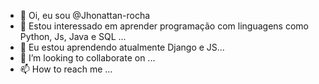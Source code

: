 - 👋 Oi, eu sou @Jhonattan-rocha
- 👀 Estou interessado em aprender programação com linguagens como Python, Js, Java e SQL ...
- 🌱 Eu estou aprendendo atualmente Django e JS...
- 💞️ I’m looking to collaborate on ...
- 📫 How to reach me ...

<!---
Jhonattan-rocha/Jhonattan-rocha is a ✨ special ✨ repository because its `README.md` (this file) appears on your GitHub profile.
You can click the Preview link to take a look at your changes.
--->
